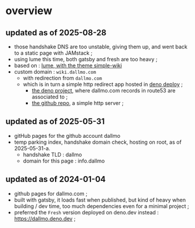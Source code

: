 # overview

## updated as of 2025-08-28
- those handshake DNS are too unstable, giving them up, and went back to a static page with JAMstack ;
- using lume this time, both gatsby and fresh are too heavy ; 
- based on : [lume, with the theme simple-wiki][link-01]
- custom domain : `wiki.dallmo.com`
  - with redirection from `dallmo.com`
  - which is in turn a simple http redirect app hosted in [deno deploy][link-02] ;
    - [the deno project][link-03], where dallmo.com records in route53 are associated to ; 
    - [the github repo][link-04], a simple http server ; 

## updated as of 2025-05-31
- gitHub pages for the github account dallmo
- temp parking index, handshake domain check, hosting on root, as of 2025-05-31-a.
  - handshake TLD : dallmo
  - domain for this page : info.dallmo

## updated as of 2024-01-04
- github pages for dallmo.com ; 
- built with gatsby, it loads fast when published, but kind of heavy when building / dev time, too much dependencies even for a minimal project ; 
- preferred the `Fresh` version deployed on deno.dev instead : https://dallmo.deno.dev ;


[link-01]: https://lume.land/theme/simple-wiki/
[link-02]: https://deno.dev
[link-03]: https://dash.deno.com/projects/dallmo/
[link-04]: https://github.com/dallmo/deno-http-redirect
